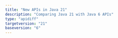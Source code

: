 ```yaml
---
title: "New APIs in Java 21"
description: "Comparing Java 21 with Java 6 APIs"
type: "apidiff"
targetversion: "21"
baseversion: "6"
---
```

